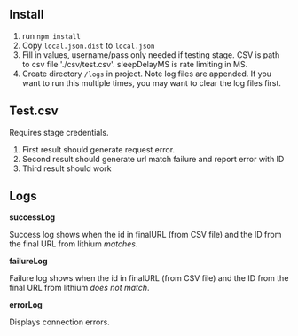 ## Install
1. run ```npm install```
1. Copy ```local.json.dist``` to ```local.json```
1. Fill in values, username/pass only needed if testing stage. CSV is path to csv file './csv/test.csv'. sleepDelayMS is rate limiting in MS.
1. Create directory ```/logs``` in project. Note log files are appended. If you want to run this multiple times, you may want to clear the log files first.


## Test.csv
Requires stage credentials.

1. First result should generate request error.
1. Second result should generate url match failure and report error with ID
1. Third result should work

## Logs

**successLog**

Success log shows when the id in finalURL (from CSV file) and the ID from the final URL from lithium *matches*.

**failureLog**

Failure log shows when the id in finalURL (from CSV file) and the ID from the final URL from lithium *does not match*.

**errorLog**

Displays connection errors.
